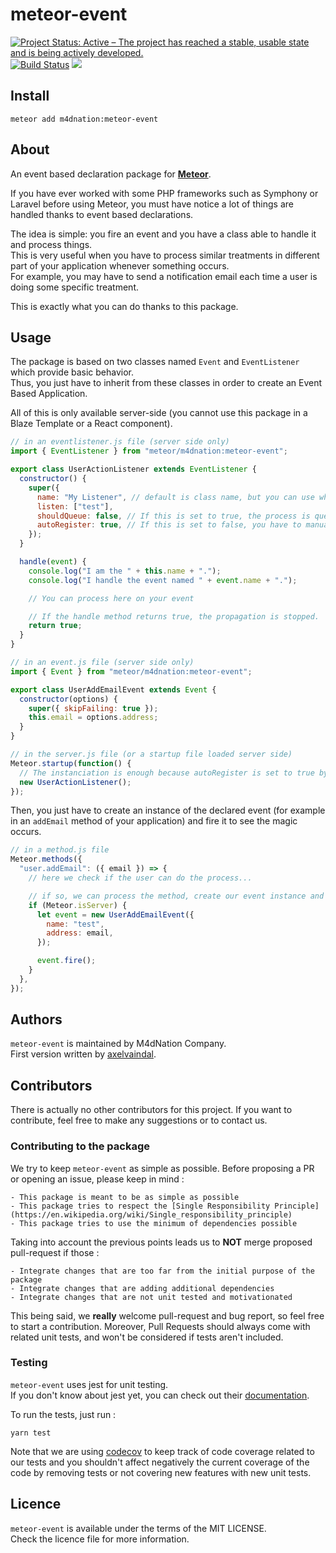 # meteor-event

[![Project Status: Active – The project has reached a stable, usable state and is being actively developed.](https://www.repostatus.org/badges/latest/active.svg)](https://www.repostatus.org/#active)
[![Build Status](https://travis-ci.com/M4dNation/meteor-event.svg?branch=master)](https://travis-ci.com/M4dNation/meteor-event) ![](https://david-dm.org/M4dNation/meteor-event.svg)

## Install

`meteor add m4dnation:meteor-event`

## About

An event based declaration package for [**Meteor**](https://www.meteor.com).

If you have ever worked with some PHP frameworks such as Symphony or Laravel before using Meteor, you must have notice a lot of things are handled thanks to event based declarations.

The idea is simple: you fire an event and you have a class able to handle it and process things.  
This is very useful when you have to process similar treatments in different part of your application whenever something occurs.  
For example, you may have to send a notification email each time a user is doing some specific treatment.

This is exactly what you can do thanks to this package.

## Usage

The package is based on two classes named `Event` and `EventListener` which provide basic behavior.  
Thus, you just have to inherit from these classes in order to create an Event Based Application.

All of this is only available server-side (you cannot use this package in a Blaze Template or a React component).

```javascript
// in an eventlistener.js file (server side only)
import { EventListener } from "meteor/m4dnation:meteor-event";

export class UserActionListener extends EventListener {
  constructor() {
    super({
      name: "My Listener", // default is class name, but you can use whatever you want
      listen: ["test"],
      shouldQueue: false, // If this is set to true, the process is queued
      autoRegister: true, // If this is set to false, you have to manually register the listener
    });
  }

  handle(event) {
    console.log("I am the " + this.name + ".");
    console.log("I handle the event named " + event.name + ".");

    // You can process here on your event

    // If the handle method returns true, the propagation is stopped.
    return true;
  }
}

// in an event.js file (server side only)
import { Event } from "meteor/m4dnation:meteor-event";

export class UserAddEmailEvent extends Event {
  constructor(options) {
    super({ skipFailing: true });
    this.email = options.address;
  }
}

// in the server.js file (or a startup file loaded server side)
Meteor.startup(function() {
  // The instanciation is enough because autoRegister is set to true by default.
  new UserActionListener();
});
```

Then, you just have to create an instance of the declared event (for example in an `addEmail` method of your application) and fire it to see the magic occurs.

```javascript
// in a method.js file
Meteor.methods({
  "user.addEmail": ({ email }) => {
    // here we check if the user can do the process...

    // if so, we can process the method, create our event instance and fire it
    if (Meteor.isServer) {
      let event = new UserAddEmailEvent({
        name: "test",
        address: email,
      });

      event.fire();
    }
  },
});
```

## Authors

`meteor-event` is maintained by M4dNation Company.  
First version written by [axelvaindal](https://github.com/axelvaindal).

## Contributors

There is actually no other contributors for this project.
If you want to contribute, feel free to make any suggestions or to contact us.

### Contributing to the package

We try to keep `meteor-event` as simple as possible.
Before proposing a PR or opening an issue, please keep in mind :

    - This package is meant to be as simple as possible
    - This package tries to respect the [Single Responsibility Principle](https://en.wikipedia.org/wiki/Single_responsibility_principle)
    - This package tries to use the minimum of dependencies possible

Taking into account the previous points leads us to **NOT** merge proposed pull-request if those :

    - Integrate changes that are too far from the initial purpose of the package
    - Integrate changes that are adding additional dependencies
    - Integrate changes that are not unit tested and motivationated

This being said, we **really** welcome pull-request and bug report, so feel free to start a contribution.
Moreover, Pull Requests should always come with related unit tests, and won't be considered if tests aren't included.

### Testing

`meteor-event` uses jest for unit testing.  
If you don't know about jest yet, you can check out their [documentation](https://jestjs.io/en/).

To run the tests, just run :

`yarn test`

Note that we are using [codecov](https://codecov.io) to keep track of code coverage related to our tests and you shouldn't affect negatively the current coverage of the code by removing tests or not covering new features with new unit tests.

## Licence

`meteor-event` is available under the terms of the MIT LICENSE.  
Check the licence file for more information.
